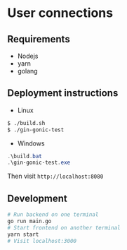 # User connections
## Requirements
* Nodejs
* yarn
* golang

## Deployment instructions
* Linux
```bash
$ ./build.sh
$ ./gin-gonic-test
```
* Windows
```powershell
.\build.bat
.\gin-gonic-test.exe
```
Then visit `http://localhost:8080`

## Development
```bash
# Run backend on one terminal
go run main.go
# Start frontend on another terminal
yarn start
# Visit localhost:3000
```